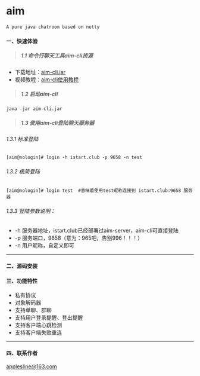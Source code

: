 # aim
```
A pure java chatroom based on netty
```

#### 一、快速体验

> ##### 1.1 命令行聊天工具aim-cli资源

- 下载地址：[aim-cli.jar](ftp://istart.club/aim-cli/aim-cli.jar)
- 视频教程：[aim-cli使用教程](ftp://istart.club/aim-cli/aim-cli%E4%BD%BF%E7%94%A8%E6%95%99%E7%A8%8B.mp4)

> ##### 1.2 启动aim-cli
```
java -jar aim-cli.jar

```

> ##### 1.3 使用aim-cli登陆聊天服务器

###### 1.3.1 标准登陆
```
[aim@nologin]# login -h istart.club -p 9658 -n test
```

###### 1.3.2 极简登陆
```
[aim@nologin]# login test  #意味着使用test昵称连接到 istart.club:9658 服务器
```

###### 1.3.3 登陆参数说明：
- -h  服务器地址，istart.club已经部署过aim-server，aim-cli可直接登陆
- -p  服务端口，9658（意为：965吧，告别996！！！）
- -n  用户昵称，自定义即可

---


#### 二、源码安装

#### 三、功能特性
- 私有协议
- 对象解码器
- 支持单聊、群聊
- 支持用户登录提醒、登出提醒
- 支持客户端心跳检测
- 支持客户端失败重连
---
#### 四、联系作者
<applesline@163.com>
